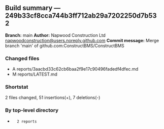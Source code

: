 ## Build summary — 249b33cf8cca744b3ff712ab29a7202250d7b532

**Branch:** main **Author:** Napwood Construction Ltd <napwoodconstruction@users.noreply.github.com>
**Commit message:** Merge branch 'main' of github.com:ConstructBMS/ConstructBMS

### Changed files

- A reports/3aacbd33c62cb6baa2f9e17c90496fadedf4dfec.md
- M reports/LATEST.md

### Shortstat

2 files changed, 51 insertions(+), 7 deletions(-)

### By top-level directory

-       2 reports
